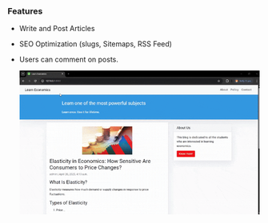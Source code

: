 ### Features
- Write and Post Articles
- SEO Optimization (slugs, Sitemaps, RSS Feed)
- Users can comment on posts.

  ![How the blog looks](https://github.com/Kashaan-M/firstblog/blob/master/ScreenVideo_2025421_102145-ezgif.com-optimize.gif)
